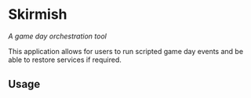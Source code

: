 # Skirmish
_A game day orchestration tool_


This application allows for users to run scripted game day events and be able to restore services if required.

## Usage
